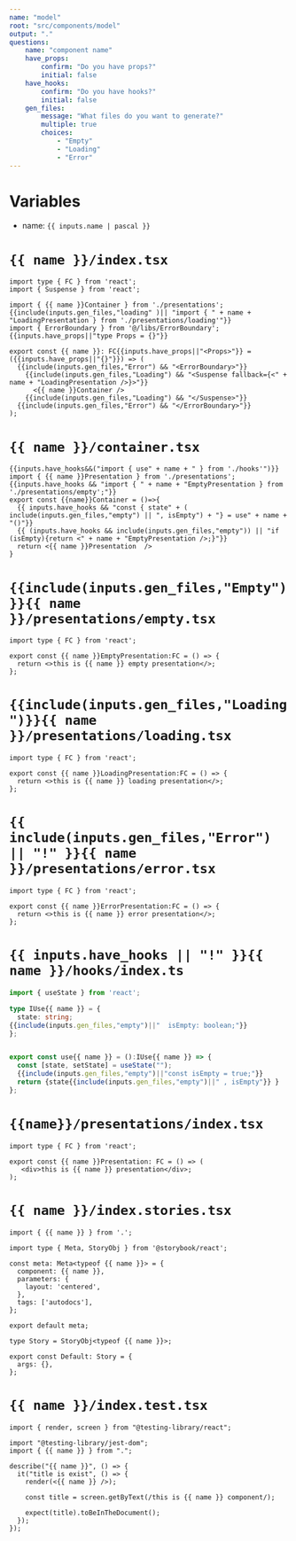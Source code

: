 ```yaml
---
name: "model"
root: "src/components/model"
output: "."
questions:
    name: "component name"
    have_props:
        confirm: "Do you have props?"
        initial: false
    have_hooks:
        confirm: "Do you have hooks?"
        initial: false
    gen_files:
        message: "What files do you want to generate?"
        multiple: true
        choices:
            - "Empty"
            - "Loading"
            - "Error"
---
```


# Variables

-   name: `{{ inputs.name | pascal }}`

# `{{ name }}/index.tsx`

```tsx
import type { FC } from 'react';
import { Suspense } from 'react';

import { {{ name }}Container } from './presentations';
{{include(inputs.gen_files,"loading" )|| "import { " + name + "LoadingPresentation } from './presentations/loading'"}}
import { ErrorBoundary } from '@/libs/ErrorBoundary';
{{inputs.have_props||"type Props = {}"}}

export const {{ name }}: FC{{inputs.have_props||"<Props>"}} = ({{inputs.have_props||"{}"}}) => (
  {{include(inputs.gen_files,"Error") && "<ErrorBoundary>"}}
    {{include(inputs.gen_files,"Loading") && "<Suspense fallback={<" + name + "LoadingPresentation />}>"}}
      <{{ name }}Container />
    {{include(inputs.gen_files,"Loading") && "</Suspense>"}}
  {{include(inputs.gen_files,"Error") && "</ErrorBoundary>"}}
);

```

# `{{ name }}/container.tsx`

```tsx
{{inputs.have_hooks&&("import { use" + name + " } from './hooks'")}}
import { {{ name }}Presentation } from './presentations';
{{inputs.have_hooks && "import { " + name + "EmptyPresentation } from './presentations/empty';"}}
export const {{name}}Container = ()=>{
  {{ inputs.have_hooks && "const { state" + ( include(inputs.gen_files,"empty") || ", isEmpty") + "} = use" + name + "()"}}
  {{ (inputs.have_hooks && include(inputs.gen_files,"empty")) || "if (isEmpty){return <" + name + "EmptyPresentation />;}"}}
  return <{{ name }}Presentation  />
}
```

# `{{include(inputs.gen_files,"Empty")}}{{ name }}/presentations/empty.tsx`

```tsx
import type { FC } from 'react';

export const {{ name }}EmptyPresentation:FC = () => {
  return <>this is {{ name }} empty presentation</>;
};
```

# `{{include(inputs.gen_files,"Loading")}}{{ name }}/presentations/loading.tsx`

```tsx
import type { FC } from 'react';

export const {{ name }}LoadingPresentation:FC = () => {
  return <>this is {{ name }} loading presentation</>;
};
```

# `{{ include(inputs.gen_files,"Error") || "!" }}{{ name }}/presentations/error.tsx`

```tsx
import type { FC } from 'react';

export const {{ name }}ErrorPresentation:FC = () => {
  return <>this is {{ name }} error presentation</>;
};
```

# `{{ inputs.have_hooks || "!" }}{{ name }}/hooks/index.ts`

```ts
import { useState } from 'react';

type IUse{{ name }} = {
  state: string;
{{include(inputs.gen_files,"empty")||"  isEmpty: boolean;"}}
};


export const use{{ name }} = ():IUse{{ name }} => {
  const [state, setState] = useState("");
  {{include(inputs.gen_files,"empty")||"const isEmpty = true;"}}
  return {state{{include(inputs.gen_files,"empty")||" , isEmpty"}} }
};
```

# `{{name}}/presentations/index.tsx`

```tsx
import type { FC } from 'react';

export const {{ name }}Presentation: FC = () => (
   <div>this is {{ name }} presentation</div>;
);

```

# `{{ name }}/index.stories.tsx`

```tsx
import { {{ name }} } from '.';

import type { Meta, StoryObj } from '@storybook/react';

const meta: Meta<typeof {{ name }}> = {
  component: {{ name }},
  parameters: {
    layout: 'centered',
  },
  tags: ['autodocs'],
};

export default meta;

type Story = StoryObj<typeof {{ name }}>;

export const Default: Story = {
  args: {},
};

```

# `{{ name }}/index.test.tsx`

```tsx
import { render, screen } from "@testing-library/react";

import "@testing-library/jest-dom";
import { {{ name }} } from ".";

describe("{{ name }}", () => {
  it("title is exist", () => {
    render(<{{ name }} />);

    const title = screen.getByText(/this is {{ name }} component/);

    expect(title).toBeInTheDocument();
  });
});

```
